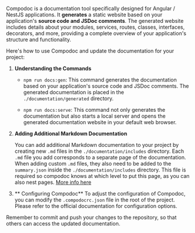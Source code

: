 Compodoc is a documentation tool specifically designed for Angular / NestJS applications. It **generates** a static website based on your application's **source code and JSDoc comments**. 
The generated website includes details about your modules, services, routes, classes, interfaces, decorators, and more, providing a complete overview of your application's structure and functionality.

Here's how to use Compodoc and update the documentation for your project:

1. **Understanding the Commands**

    - `npm run docs:gen`: This command generates the documentation based on your application's source code and JSDoc comments. The generated documentation is placed in the `./documentation/generated` directory.

    - `npm run docs:serve`: This command not only generates the documentation but also starts a local server and opens the generated documentation website in your default web browser.

2. **Adding Additional Markdown Documentation**

   You can add additional Markdown documentation to your project by creating new `.md` files in the `./documentation/includes` directory. Each `.md` file you add corresponds to a separate page of the documentation.
   When adding custom `.md` files, they also need to be added to the `summary.json` inside the `./documentation/includes` directory. This file is required so compodoc knows at which level to put this page, as you can also nest pages.
    [More info here](https://compodoc.app/guides/tips-and-tricks.html#additional-documentation)

3. ** Configuring Compodoc**
    To adjust the configuration of Compodoc, you can modify the `.compodocrc.json` file in the root of the project. Please refer to the official documentation for configuration options.


Remember to commit and push your changes to the repository, so that others can access the updated documentation.
